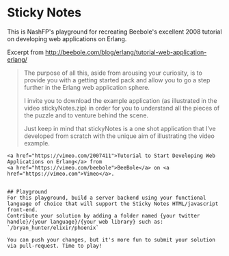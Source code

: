 # Sticky Notes

This is NashFP's playground for recreating Beebole's excellent 2008 tutorial on developing web applications on Erlang. 

Excerpt from http://beebole.com/blog/erlang/tutorial-web-application-erlang/

>The purpose of all this, aside from arousing your curiosity, is to provide you with a getting started pack and allow you to go a step further in the Erlang web application sphere.
>
>I invite you to download the example application (as illustrated in the video stickyNotes.zip) in order for you to understand all the pieces of the puzzle and to venture behind the scene.
>
>Just keep in mind that stickyNotes is a one shot application that I’ve developed from scratch with the unique aim of illustrating the video example.
```
<a href="https://vimeo.com/2007411">Tutorial to Start Developing Web Applications on Erlang</a> from 
<a href="https://vimeo.com/beebole">BeeBole</a> on <a href="https://vimeo.com">Vimeo</a>.


## Playground
For this playground, build a server backend using your functional language of choice that will support the Sticky Notes HTML/javascript front-end. 
Contribute your solution by adding a folder named {your twitter handle}/{your language}/{your web library} such as:
`/bryan_hunter/elixir/phoenix`

You can push your changes, but it's more fun to submit your solution via pull-request. Time to play!
